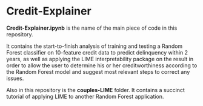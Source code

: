 # Credit-Explainer
**Credit-Explainer.ipynb** is the name of the main piece of code in this repository.

It contains the start-to-finish analysis of training and testing a Random Forest classifier on 10-feature credit data to predict delinquency within 2 years, as well as applying the LIME interpretability package on the result in order to allow the user to determine his or her creditworthiness according to the Random Forest model and suggest most relevant steps to correct any issues. 

Also in this repository is the **couples-LIME** folder. It contains a succinct tutorial of applying LIME to another Random Forest application. 
